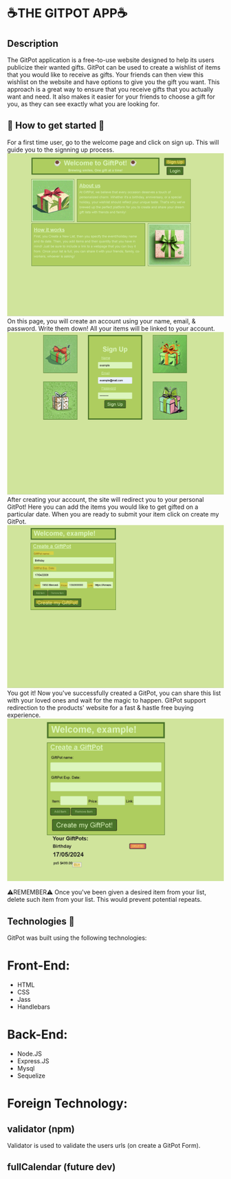 # ☕THE GITPOT APP☕
## Description
The GitPot application is a free-to-use website designed to help its users publicize their wanted gifts. GitPot can be used to create a wishlist of items that you would like to receive as gifts. Your friends can then view this wishlist on the website and have options to give you the gift you want. This approach is a great way to ensure that you receive gifts that you actually want and need. It also makes it easier for your friends to choose a gift for you, as they can see exactly what you are looking for.

## 🏁 How to get started 🏁
For a first time user, go to the welcome page and click on sign up. This will guide you to the signning up process.
![Alt text](/public/assets/images/WelcomePage.png)
On this page, you will create an account using your name, email, & password. Write them down! All your items will be linked to your account.
![Alt text](/public/assets/images/SignUp.png)
After creating your account, the site will redirect you to your personal GitPot! Here you can add the items you would like to get gifted on a particular date.
When you are ready to submit your item click on create my GitPot. 
![Alt text](/public/assets/images/GitPot%20Example.png)
You got it! Now you've successfully created a GitPot, you can share this list with your loved ones and wait for the magic to happen. 
GitPot support redirection to the products' website for a fast & hastle free buying experience. 
![Alt text](/public/assets/images/NewGitPot.png)

⚠️REMEMBER⚠️
Once you've been given a desired item from your list, delete such item from your list. This would prevent potential repeats.

## Technologies 🤖
GitPot was built using the following technologies:
# Front-End:
- HTML 
- CSS
- Jass
- Handlebars
# Back-End:
- Node.JS 
- Express.JS
- Mysql
- Sequelize
# Foreign Technology:
## validator (npm)
Validator is used to validate the users urls (on create a GitPot Form).
## fullCalendar (future dev)